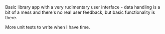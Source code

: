 Basic library app with a very rudimentary user interface - data handling is a bit of a mess and there's no real user feedback, but basic functionality is there.

More unit tests to write when I have time.
